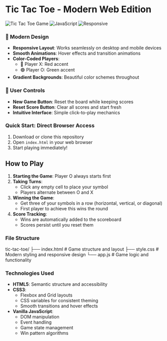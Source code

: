 #  Tic Tac Toe - Modern Web Edition

![Tic Tac Toe Game](https://img.shields.io/badge/Game-Tic%20Tac%20Toe-blueviolet)
![JavaScript](https://img.shields.io/badge/Built%20with-Vanilla%20JavaScript-yellow)
![Responsive](https://img.shields.io/badge/Design-Responsive-green)


### 🎨 Modern Design
- **Responsive Layout**: Works seamlessly on desktop and mobile devices
- **Smooth Animations**: Hover effects and transition animations
- **Color-Coded Players**: 
  - 🔴 Player X: Red accent
  - 🟢 Player O: Green accent
- **Gradient Backgrounds**: Beautiful color schemes throughout

### 🔧 User Controls
- **New Game Button**: Reset the board while keeping scores
- **Reset Score Button**: Clear all scores and start fresh
- **Intuitive Interface**: Simple click-to-play mechanics


### Quick Start: Direct Browser Access
1. Download or clone this repository
2. Open `index.html` in your web browser
3. Start playing immediately!

##  How to Play

1. **Starting the Game**: Player O always starts first
2. **Taking Turns**: 
   - Click any empty cell to place your symbol
   - Players alternate between O and X
3. **Winning the Game**: 
   - Get three of your symbols in a row (horizontal, vertical, or diagonal)
   - First player to achieve this wins the round
4. **Score Tracking**: 
   - Wins are automatically added to the scoreboard
   - Scores persist until you reset them
     

### File Structure
tic-tac-toe/
├── index.html # Game structure and layout
├── style.css # Modern styling and responsive design
└── app.js # Game logic and functionality

### Technologies Used
- **HTML5**: Semantic structure and accessibility
- **CSS3**: 
  - Flexbox and Grid layouts
  - CSS variables for consistent theming
  - Smooth transitions and hover effects
- **Vanilla JavaScript**:
  - DOM manipulation
  - Event handling
  - Game state management
  - Win pattern algorithms
